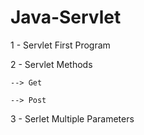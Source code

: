 # Java-Servlet

1 - Servlet First Program

2 - Servlet Methods

    --> Get 
    
    --> Post

3 - Serlet Multiple Parameters
